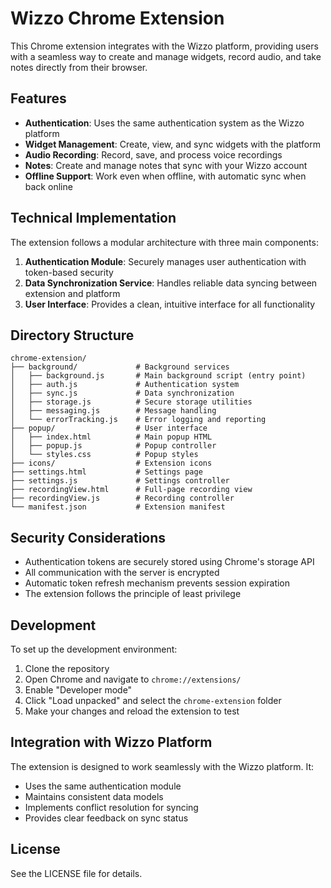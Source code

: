 # Wizzo Chrome Extension

This Chrome extension integrates with the Wizzo platform, providing users with a seamless way to create and manage widgets, record audio, and take notes directly from their browser.

## Features

- **Authentication**: Uses the same authentication system as the Wizzo platform
- **Widget Management**: Create, view, and sync widgets with the platform
- **Audio Recording**: Record, save, and process voice recordings
- **Notes**: Create and manage notes that sync with your Wizzo account
- **Offline Support**: Work even when offline, with automatic sync when back online

## Technical Implementation

The extension follows a modular architecture with three main components:

1. **Authentication Module**: Securely manages user authentication with token-based security
2. **Data Synchronization Service**: Handles reliable data syncing between extension and platform
3. **User Interface**: Provides a clean, intuitive interface for all functionality

## Directory Structure

```
chrome-extension/
├── background/             # Background services
│   ├── background.js       # Main background script (entry point)
│   ├── auth.js             # Authentication system
│   ├── sync.js             # Data synchronization
│   ├── storage.js          # Secure storage utilities
│   ├── messaging.js        # Message handling
│   └── errorTracking.js    # Error logging and reporting
├── popup/                  # User interface
│   ├── index.html          # Main popup HTML
│   ├── popup.js            # Popup controller
│   └── styles.css          # Popup styles
├── icons/                  # Extension icons
├── settings.html           # Settings page
├── settings.js             # Settings controller
├── recordingView.html      # Full-page recording view
├── recordingView.js        # Recording controller
└── manifest.json           # Extension manifest
```

## Security Considerations

- Authentication tokens are securely stored using Chrome's storage API
- All communication with the server is encrypted
- Automatic token refresh mechanism prevents session expiration
- The extension follows the principle of least privilege

## Development

To set up the development environment:

1. Clone the repository
2. Open Chrome and navigate to `chrome://extensions/`
3. Enable "Developer mode"
4. Click "Load unpacked" and select the `chrome-extension` folder
5. Make your changes and reload the extension to test

## Integration with Wizzo Platform

The extension is designed to work seamlessly with the Wizzo platform. It:

- Uses the same authentication module
- Maintains consistent data models
- Implements conflict resolution for syncing
- Provides clear feedback on sync status

## License

See the LICENSE file for details.
